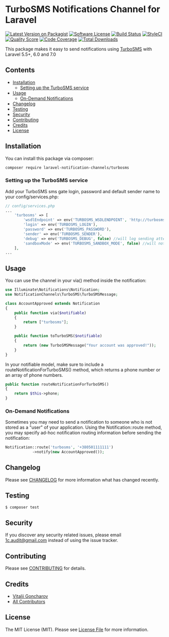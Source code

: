 # TurboSMS Notifications Channel for Laravel

[![Latest Version on Packagist](https://img.shields.io/packagist/v/laravel-notification-channels/turbosms.svg?style=flat-square)](https://packagist.org/packages/laravel-notification-channels/turbosms)
[![Software License](https://img.shields.io/badge/license-MIT-brightgreen.svg?style=flat-square)](LICENSE.md)
[![Build Status](https://img.shields.io/travis/laravel-notification-channels/turbosms/master.svg?style=flat-square)](https://travis-ci.org/laravel-notification-channels/turbosms)
[![StyleCI](https://styleci.io/repos/234812852/shield)](https://styleci.io/repos/234812852)
[![Quality Score](https://img.shields.io/scrutinizer/g/laravel-notification-channels/turbosms.svg?style=flat-square)](https://scrutinizer-ci.com/g/laravel-notification-channels/turbosms)
[![Code Coverage](https://img.shields.io/scrutinizer/coverage/g/laravel-notification-channels/turbosms/master.svg?style=flat-square)](https://scrutinizer-ci.com/g/laravel-notification-channels/turbosms/?branch=master)
[![Total Downloads](https://img.shields.io/packagist/dt/laravel-notification-channels/turbosms.svg?style=flat-square)](https://packagist.org/packages/laravel-notification-channels/turbosms)

This package makes it easy to send notifications using [TurboSMS](https://turbosms.ua) with Laravel 5.5+, 6.0 and 7.0

## Contents

- [Installation](#installation)
	- [Setting up the TurboSMS service](#setting-up-the-TurboSMS-service)
- [Usage](#usage)
	- [ On-Demand Notifications](#on-demand-notifications)
- [Changelog](#changelog)
- [Testing](#testing)
- [Security](#security)
- [Contributing](#contributing)
- [Credits](#credits)
- [License](#license)


## Installation

You can install this package via composer:
``` bash
composer require laravel-notification-channels/turbosms
```

### Setting up the TurboSMS service

Add your TurboSMS sms gate login, password and default sender name to your config/services.php:

```php
// config/services.php
...
    'turbosms' => [
        'wsdlEndpoint' => env('TURBOSMS_WSDLENDPOINT', 'http://turbosms.in.ua/api/wsdl.html'),
        'login' => env('TURBOSMS_LOGIN'),
        'password' => env('TURBOSMS_PASSWORD'),
        'sender' => env('TURBOSMS_SENDER'),
        'debug' => env('TURBOSMS_DEBUG', false) //will log sending attempts and results
        'sandboxMode' => env('TURBOSMS_SANDBOX_MODE', false) //will not invoke API call
    ],
...
```

## Usage

You can use the channel in your via() method inside the notification:

```php
use Illuminate\Notifications\Notification;
use NotificationChannels\TurboSMS\TurboSMSMessage;

class AccountApproved extends Notification
{
    public function via($notifiable)
    {
        return ["turbosms"];
    }

    public function toTurboSMS($notifiable)
    {
        return (new TurboSMSMessage("Your account was approved!"));       
    }
}
```

In your notifiable model, make sure to include a routeNotificationForTurboSMS() method, which returns a phone number or an array of phone numbers.

```php
public function routeNotificationForTurboSMS()
{
    return $this->phone;
}
```

### On-Demand Notifications
Sometimes you may need to send a notification to someone who is not stored as a "user" of your application. Using the Notification::route method, you may specify ad-hoc notification routing information before sending the notification:

```php
Notification::route('turbosms', '+380501111111')                      
            ->notify(new AccountApproved());
```

## Changelog

Please see [CHANGELOG](CHANGELOG.md) for more information what has changed recently.

## Testing

``` bash
$ composer test
```

## Security

If you discover any security related issues, please email 1c.audit@gmail.com instead of using the issue tracker.

## Contributing

Please see [CONTRIBUTING](CONTRIBUTING.md) for details.

## Credits

- [Vitalii Goncharov](https://github.com/gvital3230)
- [All Contributors](../../contributors)

## License

The MIT License (MIT). Please see [License File](LICENSE.md) for more information.
